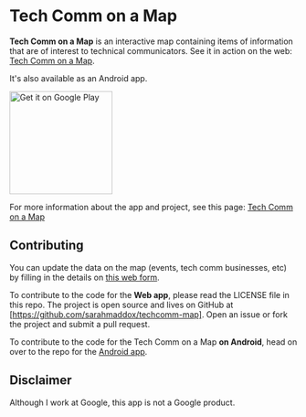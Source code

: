 # Tech Comm on a Map

**Tech Comm on a Map** is an interactive map containing items of information
that are of interest to technical communicators. See it in action on the
web: [Tech Comm on a Map](http://sarahmaddox.github.io/techcomm-map/).

It's also available as an Android app.

<a href="https://play.google.com/store/apps/details?id=com.techcomm.map.mobile&amp;utm_source=global_co&amp;utm_medium=prtnr&amp;utm_content=Mar2515&amp;utm_campaign=PartBadge&amp;pcampaignid=MKT-Other-global-all-co-prtnr-py-PartBadge-Mar2515-1"><img src="https://play.google.com/intl/en_us/badges/images/generic/en-play-badge.png" alt="Get it on Google Play" width="180px" /></a>

For more information about the app and project, see
this page:
[Tech Comm on a Map](http://ffeathers.wordpress.com/tech-comm-on-a-map/)

## Contributing

You can update the data on the map (events, tech comm businesses, etc) by filling in the details on
[this web form](https://docs.google.com/forms/d/1uIEpAu0vpiDwNqwQcr-912TD1_nG_PND9J3NDCPvEXI/viewform?usp=send_form).

To contribute to the code for the **Web app**, please read the LICENSE file in this
repo. The project is open source and lives on GitHub at
[https://github.com/sarahmaddox/techcomm-map]. Open an issue or fork the project and submit
a pull request.

To contribute to the code for the Tech Comm on a Map **on Android**, head on over to the repo for the
[Android app](https://github.com/sarahmaddox/techcomm-map-android).

## Disclaimer

Although I work at Google, this app is not a Google product.
